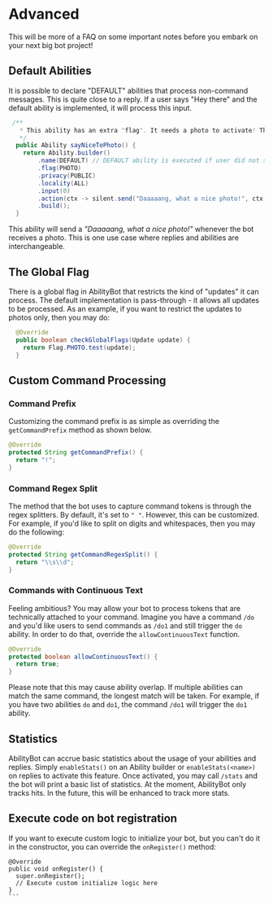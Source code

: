 # Advanced

This will be more of a FAQ on some important notes before you embark on your next big bot project!

## Default Abilities

It is possible to declare "DEFAULT" abilities that process non-command messages. This is quite close to a reply. If a user says "Hey there" and the default ability is implemented, it will process this input.

```java
 /**
   * This ability has an extra "flag". It needs a photo to activate! This feature is activated by default if there is no /command given.
   */
  public Ability sayNiceToPhoto() {
    return Ability.builder()
        .name(DEFAULT) // DEFAULT ability is executed if user did not specify a command -> Bot needs to have access to messages (check FatherBot)
        .flag(PHOTO)
        .privacy(PUBLIC)
        .locality(ALL)
        .input(0)
        .action(ctx -> silent.send("Daaaaang, what a nice photo!", ctx.chatId()))
        .build();
  }
```

This ability will send a *"Daaaaang, what a nice photo!"* whenever the bot receives a photo. This is one use case where replies and abilities are interchangeable.

## The Global Flag

There is a global flag in AbilityBot that restricts the kind of "updates" it can process. The default implementation is pass-through - it allows all updates to be processed.
As an example, if you want to restrict the updates to photos only, then you may do:

```java
  @Override
  public boolean checkGlobalFlags(Update update) {
    return Flag.PHOTO.test(update);
  }
```

## Custom Command Processing

### Command Prefix

Customizing the command prefix is as simple as overriding the `getCommandPrefix` method as shown below.

```java
@Override
protected String getCommandPrefix() {
  return "!";
}
```

### Command Regex Split

The method that the bot uses to capture command tokens is through the regex splitters. By default, it's set to `" "`. However, this can be customized. For example,
if you'd like to split on digits and whitespaces, then you may do the following: 

```java
@Override
protected String getCommandRegexSplit() {
  return "\\s\\d";
}
```

### Commands with Continuous Text

Feeling ambitious? You may allow your bot to process tokens that are technically attached to your command. Imagine you have a command
`/do` and you'd like users to send commands as `/do1` and still trigger the `do` ability. In order to do that, override the `allowContinuousText` function.

```java
@Override
protected boolean allowContinuousText() {
  return true;
}
```

Please note that this may cause ability overlap. If multiple abilities can match the same command, the longest match will be taken. For example, 
if you have two abilities `do` and `do1`, the command `/do1` will trigger the `do1` ability. 

## Statistics

AbilityBot can accrue basic statistics about the usage of your abilities and replies. Simply `enableStats()` on an Ability builder or `enableStats(<name>)` on replies to activate this feature. Once activated, you may call `/stats` and the bot will print a basic list of statistics. At the moment, AbilityBot only tracks hits. In the future, this will be enhanced to track more stats.

## Execute code on bot registration

If you want to execute custom logic to initialize your bot, but you can't do it in the constructor,
you can override the `onRegister()` method:

````
@Override
public void onRegister() { 
  super.onRegister();
  // Execute custom initialize logic here
}
```
